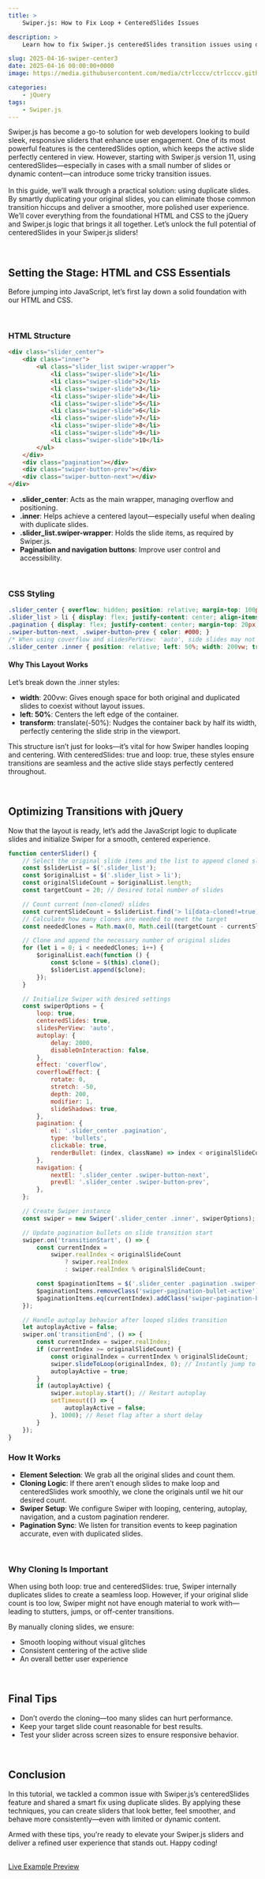 ```yaml
---
title: >  
    Swiper.js: How to Fix Loop + CenteredSlides Issues

description: >  
    Learn how to fix Swiper.js centeredSlides transition issues using duplicate slides for smoother, seamless looping.

slug: 2025-04-16-swiper-center3
date: 2025-04-16 00:00:00+0000
image: https://media.githubusercontent.com/media/ctrlcccv/ctrlcccv.github.io/master/assets/img/post/2025-04-16-swiper-center3.webp

categories:
    - jQuery
tags:
    - Swiper.js
---
```

Swiper.js has become a go-to solution for web developers looking to build sleek, responsive sliders that enhance user engagement. One of its most powerful features is the centeredSlides option, which keeps the active slide perfectly centered in view. However, starting with Swiper.js version 11, using centeredSlides—especially in cases with a small number of slides or dynamic content—can introduce some tricky transition issues.  
<br>
In this guide, we’ll walk through a practical solution: using duplicate slides. By smartly duplicating your original slides, you can eliminate those common transition hiccups and deliver a smoother, more polished user experience. We’ll cover everything from the foundational HTML and CSS to the jQuery and Swiper.js logic that brings it all together. Let’s unlock the full potential of centeredSlides in your Swiper.js sliders!  

<br>

## Setting the Stage: HTML and CSS Essentials

Before jumping into JavaScript, let’s first lay down a solid foundation with our HTML and CSS.

<br>

### HTML Structure

```html
<div class="slider_center">
    <div class="inner">
        <ul class="slider_list swiper-wrapper">
            <li class="swiper-slide">1</li>
            <li class="swiper-slide">2</li>
            <li class="swiper-slide">3</li>
            <li class="swiper-slide">4</li>
            <li class="swiper-slide">5</li>
            <li class="swiper-slide">6</li>
            <li class="swiper-slide">7</li>
            <li class="swiper-slide">8</li>
            <li class="swiper-slide">9</li>
            <li class="swiper-slide">10</li>
        </ul>
    </div>
    <div class="pagination"></div>
    <div class="swiper-button-prev"></div>
    <div class="swiper-button-next"></div>
</div>
```
* **.slider_center**: Acts as the main wrapper, managing overflow and positioning.
* **.inner**: Helps achieve a centered layout—especially useful when dealing with duplicate slides.
* **.slider_list.swiper-wrapper**: Holds the slide items, as required by Swiper.js.
* **Pagination and navigation buttons**: Improve user control and accessibility.

<br>

### CSS Styling

```css
.slider_center { overflow: hidden; position: relative; margin-top: 100px; } 
.slider_list > li { display: flex; justify-content: center; align-items: center; width: 300px; height: 400px; background: #8ab4f8; font-size: 36px; font-weight: 500; } 
.pagination { display: flex; justify-content: center; margin-top: 20px; } 
.swiper-button-next, .swiper-button-prev { color: #000; }
/* When using coverflow and slidesPerView: 'auto', side slides may not display properly even with a sufficient number of slides. Adjust the width value (e.g., 200vw) below to ensure correct spacing and visibility. */
.slider_center .inner { position: relative; left: 50%; width: 200vw; transform: translate(-50%); } 
```
#### Why This Layout Works
Let’s break down the .inner styles:

* **width**: 200vw: Gives enough space for both original and duplicated slides to coexist without layout issues.
* **left: 50%**: Centers the left edge of the container.
* **transform**: translate(-50%): Nudges the container back by half its width, perfectly centering the slide strip in the viewport.

This structure isn’t just for looks—it’s vital for how Swiper handles looping and centering. With centeredSlides: true and loop: true, these styles ensure transitions are seamless and the active slide stays perfectly centered throughout.

<br>

## Optimizing Transitions with jQuery

Now that the layout is ready, let’s add the JavaScript logic to duplicate slides and initialize Swiper for a smooth, centered experience.

<script async src="https://pagead2.googlesyndication.com/pagead/js/adsbygoogle.js?client=ca-pub-8535540836842352" crossorigin="anonymous"></script>
<ins class="adsbygoogle"
     style="display:block; text-align:center;"
     data-ad-layout="in-article"
     data-ad-format="fluid"
     data-ad-client="ca-pub-8535540836842352"
     data-ad-slot="2974559225"></ins>
<script>
     (adsbygoogle = window.adsbygoogle || []).push({});
</script>

```js
function centerSlider() {
    // Select the original slide items and the list to append cloned slides
    const $sliderList = $('.slider_list');
    const $originalList = $('.slider_list > li');
    const originalSlideCount = $originalList.length;
    const targetCount = 20; // Desired total number of slides

    // Count current (non-cloned) slides
    const currentSlideCount = $sliderList.find('> li[data-cloned!=true]').length;
    // Calculate how many clones are needed to meet the target
    const neededClones = Math.max(0, Math.ceil((targetCount - currentSlideCount) / originalSlideCount));

    // Clone and append the necessary number of original slides
    for (let i = 0; i < neededClones; i++) {
        $originalList.each(function () {
            const $clone = $(this).clone();
            $sliderList.append($clone);
        });
    }

    // Initialize Swiper with desired settings
    const swiperOptions = {
        loop: true,
        centeredSlides: true,
        slidesPerView: 'auto',
        autoplay: {
            delay: 2000,
            disableOnInteraction: false,
        },
        effect: 'coverflow',
        coverflowEffect: {
            rotate: 0,
            stretch: -50,
            depth: 200,
            modifier: 1,
            slideShadows: true,
        },
        pagination: {
            el: '.slider_center .pagination',
            type: 'bullets',
            clickable: true,
            renderBullet: (index, className) => index < originalSlideCount ? `<span class="${className}"></span>` : '',
        },
        navigation: {
            nextEl: '.slider_center .swiper-button-next',
            prevEl: '.slider_center .swiper-button-prev',
        },
    };

    // Create Swiper instance
    const swiper = new Swiper('.slider_center .inner', swiperOptions);

    // Update pagination bullets on slide transition start
    swiper.on('transitionStart', () => {
        const currentIndex =
            swiper.realIndex < originalSlideCount
                ? swiper.realIndex
                : swiper.realIndex % originalSlideCount;

        const $paginationItems = $('.slider_center .pagination .swiper-pagination-bullet');
        $paginationItems.removeClass('swiper-pagination-bullet-active');
        $paginationItems.eq(currentIndex).addClass('swiper-pagination-bullet-active');
    });

    // Handle autoplay behavior after looped slides transition
    let autoplayActive = false;
    swiper.on('transitionEnd', () => {
        const currentIndex = swiper.realIndex;
        if (currentIndex >= originalSlideCount) {
            const originalIndex = currentIndex % originalSlideCount;
            swiper.slideToLoop(originalIndex, 0); // Instantly jump to the original slide
            autoplayActive = true;
        }
        if (autoplayActive) {
            swiper.autoplay.start(); // Restart autoplay
            setTimeout(() => {
                autoplayActive = false;
            }, 1000); // Reset flag after a short delay
        }
    });
}
```
### How It Works
* **Element Selection**: We grab all the original slides and count them.
* **Cloning Logic**: If there aren't enough slides to make loop and centeredSlides work smoothly, we clone the originals until we hit our desired count.
* **Swiper Setup**: We configure Swiper with looping, centering, autoplay, navigation, and a custom pagination renderer.
* **Pagination Sync**: We listen for transition events to keep pagination accurate, even with duplicated slides.  

<br>

### Why Cloning Is Important
When using both loop: true and centeredSlides: true, Swiper internally duplicates slides to create a seamless loop. However, if your original slide count is too low, Swiper might not have enough material to work with—leading to stutters, jumps, or off-center transitions.

By manually cloning slides, we ensure:

* Smooth looping without visual glitches
* Consistent centering of the active slide
* An overall better user experience

<br>

## Final Tips

* Don’t overdo the cloning—too many slides can hurt performance.
* Keep your target slide count reasonable for best results.
* Test your slider across screen sizes to ensure responsive behavior.

<br>

## Conclusion

In this tutorial, we tackled a common issue with Swiper.js’s centeredSlides feature and shared a smart fix using duplicate slides. By applying these techniques, you can create sliders that look better, feel smoother, and behave more consistently—even with limited or dynamic content.

Armed with these tips, you're ready to elevate your Swiper.js sliders and deliver a refined user experience that stands out. Happy coding!

<br>

<div class="btn_wrap">
    <a href="https://ctrlcccv.github.io/ctrlcccv-demo/2025-04-15-swiper-center3/">Live Example Preview</a>
</div>
